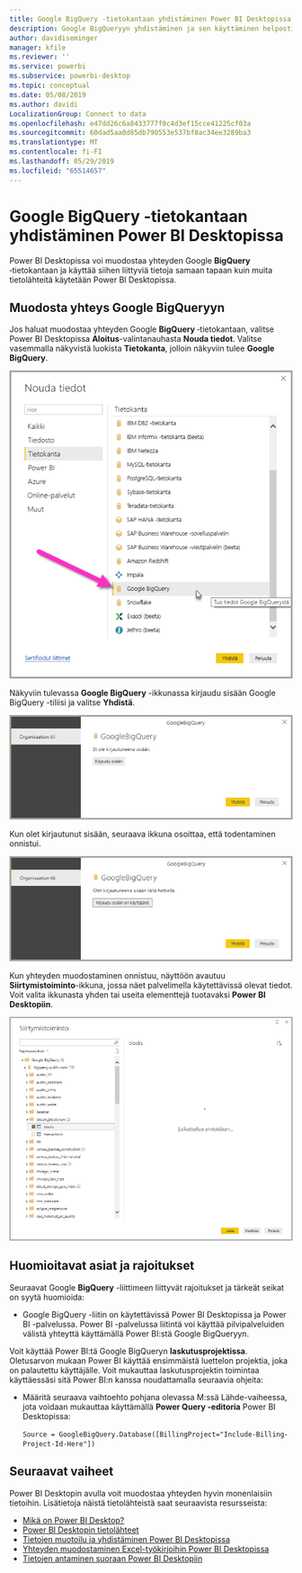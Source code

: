 ```yaml
---
title: Google BigQuery -tietokantaan yhdistäminen Power BI Desktopissa
description: Google BigQueryyn yhdistäminen ja sen käyttäminen helposti Power BI Desktopissa
author: davidiseminger
manager: kfile
ms.reviewer: ''
ms.service: powerbi
ms.subservice: powerbi-desktop
ms.topic: conceptual
ms.date: 05/08/2019
ms.author: davidi
LocalizationGroup: Connect to data
ms.openlocfilehash: e47dd26c6a8433777f0c4d3ef15cce41225cf03a
ms.sourcegitcommit: 60dad5aa0d85db790553e537bf8ac34ee3289ba3
ms.translationtype: MT
ms.contentlocale: fi-FI
ms.lasthandoff: 05/29/2019
ms.locfileid: "65514657"
---
```

# <a name="connect-to-a-google-bigquery-database-in-power-bi-desktop"></a>Google BigQuery -tietokantaan yhdistäminen Power BI Desktopissa
Power BI Desktopissa voi muodostaa yhteyden Google **BigQuery** ‑tietokantaan ja käyttää siihen liittyviä tietoja samaan tapaan kuin muita tietolähteitä käytetään Power BI Desktopissa.

## <a name="connect-to-google-bigquery"></a>Muodosta yhteys Google BigQueryyn
Jos haluat muodostaa yhteyden Google **BigQuery** ‑tietokantaan, valitse Power BI Desktopissa **Aloitus**-valintanauhasta **Nouda tiedot**. Valitse vasemmalla näkyvistä luokista **Tietokanta**, jolloin näkyviin tulee **Google BigQuery**.

![Google BigQueryn Hae tiedot -valintaikkuna](media/desktop-connect-bigquery/connect_bigquery_01.png)

Näkyviin tulevassa **Google BigQuery** -ikkunassa kirjaudu sisään Google BigQuery -tiliisi ja valitse **Yhdistä**.

![Kirjaudu sisään Google BigQueryyn](media/desktop-connect-bigquery/connect_bigquery_02.png)

Kun olet kirjautunut sisään, seuraava ikkuna osoittaa, että todentaminen onnistui. 

![Kirjautunut sisään Googleen](media/desktop-connect-bigquery/connect_bigquery_02b.png)

Kun yhteyden muodostaminen onnistuu, näyttöön avautuu **Siirtymistoiminto**-ikkuna, jossa näet palvelimella käytettävissä olevat tiedot. Voit valita ikkunasta yhden tai useita elementtejä tuotavaksi **Power BI Desktopiin**.

![Tiedot Google BigQuerystä](media/desktop-connect-bigquery/connect_bigquery_03.png)

## <a name="considerations-and-limitations"></a>Huomioitavat asiat ja rajoitukset
Seuraavat Google **BigQuery** -liittimeen liittyvät rajoitukset ja tärkeät seikat on syytä huomioida:

* Google BigQuery -liitin on käytettävissä Power BI Desktopissa ja Power BI -palvelussa. Power BI -palvelussa liitintä voi käyttää pilvipalveluiden välistä yhteyttä käyttämällä Power BI:stä Google BigQueryyn.

Voit käyttää Power BI:tä Google BigQueryn **laskutusprojektissa**. Oletusarvon mukaan Power BI käyttää ensimmäistä luettelon projektia, joka on palautettu käyttäjälle. Voit mukauttaa laskutusprojektin toimintaa käyttäessäsi sitä Power BI:n kanssa noudattamalla seuraavia ohjeita:

 * Määritä seuraava vaihtoehto pohjana olevassa M:ssä Lähde-vaiheessa, jota voidaan mukauttaa käyttämällä **Power Query -editoria** Power BI Desktopissa:

    ```Source = GoogleBigQuery.Database([BillingProject="Include-Billing-Project-Id-Here"])```

## <a name="next-steps"></a>Seuraavat vaiheet
Power BI Desktopin avulla voit muodostaa yhteyden hyvin monenlaisiin tietoihin. Lisätietoja näistä tietolähteistä saat seuraavista resursseista:

* [Mikä on Power BI Desktop?](desktop-what-is-desktop.md)
* [Power BI Desktopin tietolähteet](desktop-data-sources.md)
* [Tietojen muotoilu ja yhdistäminen Power BI Desktopissa](desktop-shape-and-combine-data.md)
* [Yhteyden muodostaminen Excel-työkirjoihin Power BI Desktopissa](desktop-connect-excel.md)   
* [Tietojen antaminen suoraan Power BI Desktopiin](desktop-enter-data-directly-into-desktop.md)   

